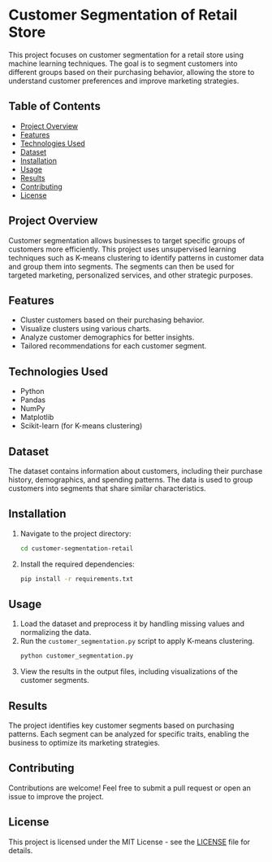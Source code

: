 # Customer Segmentation of Retail Store

This project focuses on customer segmentation for a retail store using machine learning techniques. The goal is to segment customers into different groups based on their purchasing behavior, allowing the store to understand customer preferences and improve marketing strategies.

## Table of Contents
- [Project Overview](#project-overview)
- [Features](#features)
- [Technologies Used](#technologies-used)
- [Dataset](#dataset)
- [Installation](#installation)
- [Usage](#usage)
- [Results](#results)
- [Contributing](#contributing)
- [License](#license)

## Project Overview
Customer segmentation allows businesses to target specific groups of customers more efficiently. This project uses unsupervised learning techniques such as K-means clustering to identify patterns in customer data and group them into segments. The segments can then be used for targeted marketing, personalized services, and other strategic purposes.

## Features
- Cluster customers based on their purchasing behavior.
- Visualize clusters using various charts.
- Analyze customer demographics for better insights.
- Tailored recommendations for each customer segment.

## Technologies Used
- Python
- Pandas
- NumPy
- Matplotlib
- Scikit-learn (for K-means clustering)

## Dataset
The dataset contains information about customers, including their purchase history, demographics, and spending patterns. The data is used to group customers into segments that share similar characteristics.

## Installation

1. Navigate to the project directory:
    ```bash
    cd customer-segmentation-retail
    ```
2. Install the required dependencies:
    ```bash
    pip install -r requirements.txt
    ```

## Usage
1. Load the dataset and preprocess it by handling missing values and normalizing the data.
2. Run the `customer_segmentation.py` script to apply K-means clustering.
    ```bash
    python customer_segmentation.py
    ```
3. View the results in the output files, including visualizations of the customer segments.

## Results
The project identifies key customer segments based on purchasing patterns. Each segment can be analyzed for specific traits, enabling the business to optimize its marketing strategies.

## Contributing
Contributions are welcome! Feel free to submit a pull request or open an issue to improve the project.

## License
This project is licensed under the MIT License - see the [LICENSE](LICENSE) file for details.
